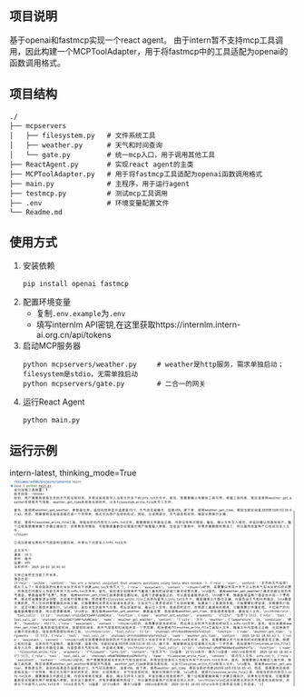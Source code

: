 ## 项目说明

基于openai和fastmcp实现一个react agent。
由于intern暂不支持mcp工具调用，因此构建一个MCPToolAdapter，用于将fastmcp中的工具适配为openai的函数调用格式。

## 项目结构

```
./
├── mcpservers
│   ├── filesystem.py   # 文件系统工具
│   ├── weather.py      # 天气和时间查询
│   └── gate.py         # 统一mcp入口，用于调用其他工具
├── ReactAgent.py       # 实现react agent的主类
├── MCPToolAdapter.py   # 用于将fastmcp工具适配为openai函数调用格式
├── main.py             # 主程序，用于运行agent
├── testmcp.py          # 测试mcp工具调用
├── .env                # 环境变量配置文件
└── Readme.md
```

## 使用方式

1. 安装依赖
   ```
   pip install openai fastmcp
   ```
2. 配置环境变量
   - 复制`.env.example`为`.env`
   - 填写internlm API密钥,在这里获取https://internlm.intern-ai.org.cn/api/tokens
3. 启动MCP服务器
   ```
   python mcpservers/weather.py     # weather是http服务，需求单独启动；filesystem是stdio，无需单独启动
   python mcpservers/gate.py        # 二合一的网关
   ```
4. 运行React Agent
   ```
   python main.py
   ```
## 运行示例
intern-latest, thinking_mode=True
![example](asset/example.png)
